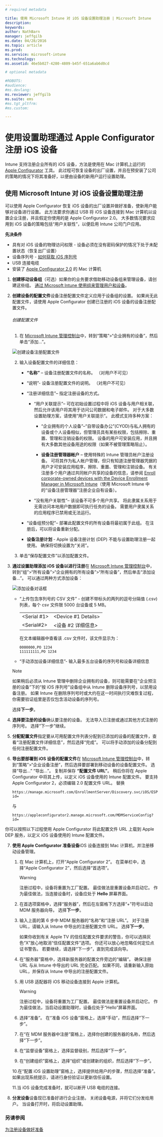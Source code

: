 ```yaml
---
# required metadata

title: 使用 Microsoft Intune 对 iOS 设备设置助理注册 | Microsoft Intune
description:
keywords:
author: NathBarn
manager: jeffgilb
ms.date: 04/28/2016
ms.topic: article
ms.prod:
ms.service: microsoft-intune
ms.technology:
ms.assetid: 46e5b027-4280-4809-b45f-651a6ab6d0cd

# optional metadata

#ROBOTS:
#audience:
#ms.devlang:
ms.reviewer: jeffgilb
ms.suite: ems
#ms.tgt_pltfrm:
#ms.custom:

---
```


# 使用设置助理通过 Apple Configurator 注册 iOS 设备
Intune 支持注册企业所有的 iOS 设备，方法是使用在 Mac 计算机上运行的 [Apple Configurator](http://go.microsoft.com/fwlink/?LinkId=518017) 工具。 此过程可恢复设备的出厂设置，并且在预安装了公司的策略的情况下将其准备好，以便由设备的新用户运行设置助理。


## 使用 Microsoft Intune 对 iOS 设备设置助理注册
可以使用 Apple Configurator 恢复 iOS 设备的出厂设置并做好准备，使新用户能够对设备进行设置。  此方法要求你通过 USB 将 iOS 设备连接到 Mac 计算机以设置企业注册，并且假定你使用的是 Apple Configurator 2.0。 大多数情况要求应用到 iOS 设备的策略包括“用户关联性”，以便启用 Intune 公司门户应用。

**先决条件**
* 具有对 iOS 设备的物理访问权限 - 设备必须在没有密码保护的情况下处于未配置状态（恢复出厂设置）
* 设备序列号 - [如何获取 iOS 序列号](https://support.apple.com/en-us/HT204308)
* USB 连接电缆
* 安装了 [Apple Configurator 2.0](https://itunes.apple.com/us/app/apple-configurator-2/id1037126344?mt=12) 的 Mac 计算机


1.  **创建移动设备组**（可选）如果你的业务要求借助移动设备组来管理设备，请创建这些组。 [通过 Microsoft Intune 使用组来管理用户和设备](use-groups-to-manage-users-and-devices-with-microsoft-intune.md)。

2.  **创建设备的配置文件**设备注册配置文件定义应用于设备组的设置。 如果尚无此配置文件，请使用 Apple Configurator 创建已注册的 iOS 设备的设备注册配置文件。

    ###### 创建配置文件

    1.  在 [Microsoft Intune 管理控制台](http://manage.microsoft.com)中，转到“策略”&gt;“企业拥有的设备”，然后单击“添加...”。

    ![创建设备注册配置文件](../media/pol-sa-corp-enroll.png)

    2.  输入设备配置文件的详细信息：

        -   **“名称”** – 设备注册配置文件的名称。 （对用户不可见）

        -   “说明”- 设备注册配置文件的说明。 （对用户不可见）

        -   “注册详细信息”– 指定注册设备的方式。

            -   “用户关联提示”– 可在初始设置过程中将 iOS 设备与用户相关联，然后允许该用户将其用于访问公司数据和电子邮件。 对于大多数设置助理方案，请使用“用户关联提示”。
            此模式支持多种方案：

                -   “企业拥有的个人设备”–“自带设备办公”(CYOD)与私人拥有的设备或个人设备相似，但管理员具有某些权限，包括擦除、重置、管理和注销设备的权限。 设备的用户可安装应用，并且拥有大多数其他设备用途的权限（如果不被管理策略阻止）。

                -   **设备注册管理器帐户** – 使用特殊的 Intune 管理员帐户注册设备。 可将其作为私人帐户管理，但只有知道注册管理器凭据的用户才可安装应用程序，擦除、重置、管理和注销设备。 有关注册多个用户通过共同帐户共享的设备的信息，请参阅 [Enroll corporate-owned devices with the Device Enrollment Manager in Microsoft Intune](enroll-corporate-owned-devices-with-the-device-enrollment-manager-in-microsoft-intune.md)（使用 Microsoft Intune 中的“设备注册管理器”注册企业自有设备）。

            -   “没有用户关联性”– 该设备不可多个用户共享。 将此隶属关系用于无需访问本地用户数据即可执行任务的设备。 需要用户隶属关系的应用程序已禁用或无法运行。

        -   “设备组预分配”– 部署此配置文件的所有设备将最初属于此组。 在注册后，可以将设备重新分配。

          -  **设备注册计划** - Apple 设备注册计划 (DEP) 不能与设置助理注册一起使用。 确保将切换设置为“关闭”。

    3.  单击“保存配置文件”以添加配置文件。

3.  **通过设置助理添加 iOS 设备以进行注册**在 [Microsoft Intune 管理控制台](http://manage.microsoft.com)中，转到“组”&gt;“所有设备”&gt;“企业拥有的所有设备”&gt;“所有设备”，然后单击“添加设备...”。 可以通过两种方式添加设备：

    ![添加设备对话框](../media/pol-SA-enroll-iOS-SetupAssistant.png)

    -   “上传包含序列号的 CSV 文件” - 创建不带标头的两列的逗号分隔值 (.csv) 列表，每个 csv 文件限 5000 台设备或 5 MB。

        |||
        |-|-|
        |&lt;Serial #1&gt;|&lt;Device #1 Details&gt;|
        |&lt;Serial#2&gt;|&lt;设备 #2 详细信息&gt;|
        在文本编辑器中查看该 .csv 文件时，该文件显示为：

        ```
        0000000,PO 1234
        111111111,PO 1234
        ```

    -   “手动添加设备详细信息”- 输入最多五台设备的序列号和设备详细信息

    > [!NOTE]
    > 如果稍后必须从 Intune 管理中删除企业拥有的设备，则可能需要在“企业预注册的设备”下的“按 iOS 序列号”设备组中从 Intune 删除设备序列号，以禁用设备注册。  如果 Intune 在删除序列号时或大约在这一时间执行灾难恢复过程，你需要验证组里是否仅包含活动设备的序列号。

    选择**下一步**。

4.  **选择要注册的设备**确认要注册的设备。 无法导入已注册或通过其他方式注册的序列号。 选择“下一步”继续。

5.  **分配配置文件**指定要从可用配置文件列表分配到已添加的设备的配置文件，查看“注册配置文件详细信息”，然后选择“完成”。 可以将手动添加的设备分配到任何注册配置文件。

6.  **导出要部署到 iOS 设备的配置文件**在 [Microsoft Intune 管理控制台](http://manage.microsoft.com)中，转到“策略”&gt;“企业设备注册”，然后选择要部署到移动设备的设备配置文件。 选择“导出...” “导出…”。 复制并保存 **“配置文件 URL”**。 稍后你将在 Apple Configurator 中将其上传，以定义 iOS 设备使用的 Intune 配置文件。
    要支持 Apple Configurator 2，必须编辑 2.0 配置文件 URL。 替换
    ```
    https://manage.microsoft.com/EnrollmentServer/Discovery.svc/iOS/ESProxy?id=
    ```
    与

    ```
    https://appleconfigurator2.manage.microsoft.com/MDMServiceConfig?id=
    ```

   你可以按照以下过程使用 Apple Configurator 将此配置文件 URL 上载到 Apple DEP 服务，以定义 iOS 设备使用的 Intune 配置文件。



7.  **使用 Apple Configurator 准备设备**iOS 设备连接到 Mac 计算机，并注册移动设备管理。

    1.  在 Mac 计算机上，打开“Apple Configurator 2”。 在菜单栏中，选择“Apple Configurator 2”，然后选择“首选项”。

         > [!WARNING]
         > 注册过程中，设备将重置为工厂配置。 最佳做法是重置设备并启动它。 作为最佳做法，当连接设备时，设备应处于 **Hello** 屏幕界面。

    2. 在首选项窗格中，选择“服务器”，然后在左窗格下方选择“+”符号以启动 MDM 服务器向导。 选择**下一步**。

    3. 输入上面的第 6 步中 MDM 服务器的“名称”和“注册 URL”。 对于注册 URL，请输入从 Intune 中导出的注册配置文件 URL。 选择**下一步**。  

       如果你收到有关 Apple TV 的信任配置文件要求的警告，你可以选择灰色“X”放心地取消“信任配置文件”选项。 你还可以放心地忽略任何定位点证书警告。 若要继续，请选择“下一步”，直到完成该向导。

    4.  在“服务器”窗格中，选择新服务器的配置文件旁边的“编辑”。 确保注册 URL 与从 Intune 中导出的 URL 完全匹配。 如果不同，请重新输入原始 URL，并保存从 Intune 中导出的注册配置文件。

    5.  用 USB 适配器将 iOS 移动设备连接到 Apple 计算机。

        > [!WARNING]
        > 注册过程中，设备将重置为工厂配置。 最佳做法是重置设备并启动它。 作为最佳做法，当启动设置助理时，设备应处于“Hello”屏幕界面。

    6.  选择“准备”。 在“准备 iOS 设备”窗格上，选择“手动”，然后选择“下一步”。

    7. 在“在 MDM 服务器中注册”窗格上，选择你创建的服务器的名称，然后选择“下一步”。

    8. 在“监督设备”窗格上，选择监督级别，然后选择“下一步”。

    9. 在“创建组织”窗格上，选择“组织”或创建新的组织，然后选择“下一步”。

    10.在“配置 iOS 设置助理”窗格上，选择提供给用户的步骤，然后选择“准备”。 如果出现系统提示，请进行身份验证以更新信任设置。  

    11.当 iOS 设备完成准备时，就可以断开 USB 电缆的连接。  

8.  **分发设备**设备现已准备好进行企业注册。 关闭设备电源，并将它们分发给用户。 当设备打开时，将启动设置助理。



### 另请参阅
[为注册设备做好准备](get-ready-to-enroll-devices-in-microsoft-intune.md)


<!--HONumber=Jun16_HO3-->


